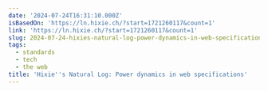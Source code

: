 ```yaml
---
date: '2024-07-24T16:31:10.000Z'
isBasedOn: 'https://ln.hixie.ch/?start=1721260117&count=1'
link: 'https://ln.hixie.ch/?start=1721260117&count=1'
slug: 2024-07-24-hixies-natural-log-power-dynamics-in-web-specifications
tags:
  - standards
  - tech
  - the web
title: 'Hixie''s Natural Log: Power dynamics in web specifications'
---
```

 
